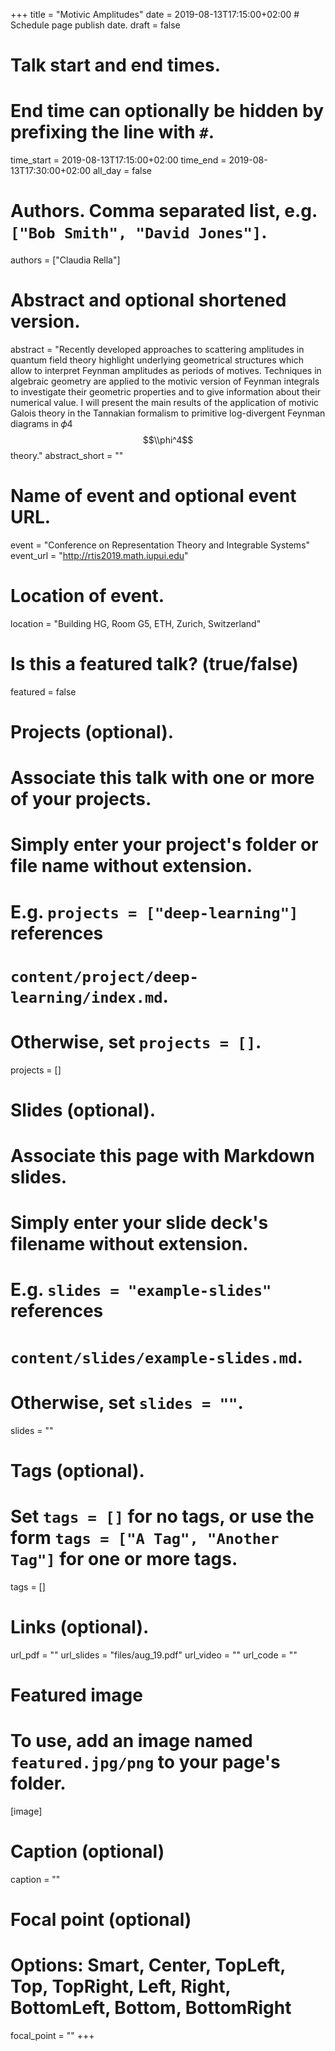 +++
title = "Motivic Amplitudes"
date = 2019-08-13T17:15:00+02:00  # Schedule page publish date.
draft = false

# Talk start and end times.
#   End time can optionally be hidden by prefixing the line with `#`.
time_start = 2019-08-13T17:15:00+02:00
time_end = 2019-08-13T17:30:00+02:00
all_day = false

# Authors. Comma separated list, e.g. `["Bob Smith", "David Jones"]`.
authors = ["Claudia Rella"]

# Abstract and optional shortened version.
abstract = "Recently developed approaches to scattering amplitudes in quantum field theory highlight underlying geometrical structures which allow to interpret Feynman amplitudes as periods of motives. Techniques in algebraic geometry are applied to the motivic version of Feynman integrals to investigate their geometric properties and to give information about their numerical value. I will present the main results of the application of motivic Galois theory in the Tannakian formalism to primitive log-divergent Feynman diagrams in 𝜙4 $$\\phi^4$$ theory."
abstract_short = ""

# Name of event and optional event URL.
event = "Conference on Representation Theory and Integrable Systems"
event_url = "http://rtis2019.math.iupui.edu"

# Location of event.
location = "Building HG, Room G5, ETH, Zurich, Switzerland"

# Is this a featured talk? (true/false)
featured = false

# Projects (optional).
#   Associate this talk with one or more of your projects.
#   Simply enter your project's folder or file name without extension.
#   E.g. `projects = ["deep-learning"]` references 
#   `content/project/deep-learning/index.md`.
#   Otherwise, set `projects = []`.
projects = []

# Slides (optional).
#   Associate this page with Markdown slides.
#   Simply enter your slide deck's filename without extension.
#   E.g. `slides = "example-slides"` references 
#   `content/slides/example-slides.md`.
#   Otherwise, set `slides = ""`.
slides = ""

# Tags (optional).
#   Set `tags = []` for no tags, or use the form `tags = ["A Tag", "Another Tag"]` for one or more tags.
tags = []

# Links (optional).
url_pdf = ""
url_slides = "files/aug_19.pdf"
url_video = ""
url_code = ""

# Featured image
# To use, add an image named `featured.jpg/png` to your page's folder. 
[image]
  # Caption (optional)
  caption = ""

  # Focal point (optional)
  # Options: Smart, Center, TopLeft, Top, TopRight, Left, Right, BottomLeft, Bottom, BottomRight
  focal_point = ""
+++
